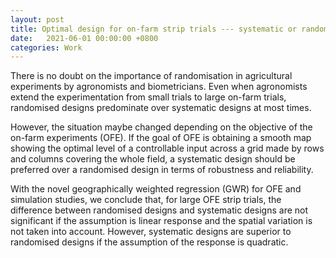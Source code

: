 ```yaml
---
layout: post
title: Optimal design for on-farm strip trials --- systematic or randomised?
date:   2021-06-01 00:00:00 +0800
categories: Work
---
```


There is no doubt on the importance of randomisation in agricultural experiments by agronomists and biometricians. Even when agronomists extend the experimentation from small trials to large on-farm trials, randomised designs predominate over systematic designs at most times.



However, the situation maybe changed depending on the objective of the on-farm experiments (OFE). If the goal of OFE is obtaining a smooth map showing the optimal level of a controllable input across a grid made by rows and columns covering the whole field, a systematic design should be preferred over a randomised design in terms of robustness and reliability.



With the novel geographically weighted regression (GWR) for OFE and simulation studies, we conclude that, for large OFE strip trials, the difference between randomised designs and systematic designs are not significant if the assumption is linear response and the spatial variation is not taken into account. However, systematic designs are superior to randomised designs if the assumption of the response is quadratic.
